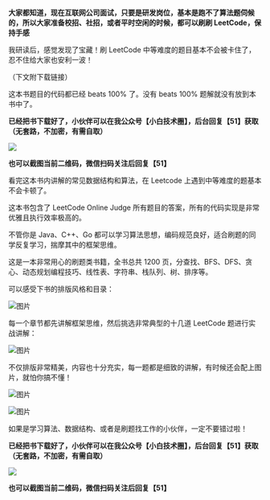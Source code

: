 **大家都知道，现在互联网公司面试，只要是研发岗位，基本是跑不了算法题伺候的，所以大家准备校招、社招，或者平时空闲的时候，都可以刷刷 LeetCode，保持手感**

我研读后，感觉发现了宝藏！刷 LeetCode 中等难度的题目基本不会被卡住了，忍不住给大家也安利一波！

（下文附下载链接）



这本书题目的代码都已经 beats 100% 了。没有 beats 100% 题解就没有放到本书中了。



**已经把书下载好了，小伙伴可以在我公众号【小白技术圈】，后台回复【51】获取（无套路，不加密，有需自取）**

![](https://files.mdnice.com/user/26835/25541912-fb38-4324-b320-8fd2a6ab1a5a.jpg)

**也可以截图当前二维码，微信扫码关注后回复【51】**



看完这本书内讲解的常见数据结构和算法，在 Leetcode 上遇到中等难度的题基本不会卡顿了。

这本书包含了 LeetCode Online Judge 所有题目的答案，所有的代码实现是非常优雅且执行效率极高的。

不管你是 Java、C++、Go 都可以学习算法思想，编码规范良好，适合刷题的同学反复学习，揣摩其中的框架思维。

这是一本非常用心的刷题类书籍，全书总共 1200 页，分查找、BFS、DFS、贪心、动态规划编程技巧、线性表、字符串、栈队列、树、排序等。

可以感受下书的排版风格和目录：

![图片](https://mmbiz.qpic.cn/mmbiz_jpg/VyxCxUCalFPrYDPb8TAVGyP9VMv9iaqHOiakcpFia1WibO1h4dRhMqdFg1JW6qNuZOBOqgMOqWGORDPibasOGMp3vEg/640?wx_fmt=jpeg&wxfrom=5&wx_lazy=1&wx_co=1)

每一个章节都先讲解框架思维，然后挑选非常典型的十几道 LeetCode 题进行实战讲解：

![图片](https://mmbiz.qpic.cn/mmbiz_jpg/VyxCxUCalFPrYDPb8TAVGyP9VMv9iaqHOUABY8sGBqaI9bTeA2kV6s2zKumFvrOrjpxAGbvw69wmsge2b73Urwg/640?wx_fmt=jpeg&wxfrom=5&wx_lazy=1&wx_co=1)

不仅排版非常精美，内容也十分充实，每一题都是细致的讲解，有时候还会配上图片，就怕你搞不懂！

![图片](https://mmbiz.qpic.cn/mmbiz_jpg/VyxCxUCalFPrYDPb8TAVGyP9VMv9iaqHOsUgljs76B6gWkwV7M3z75oAu1AnDXq2VgYhvicUMSsiaaXdgMVzcxic5g/640?wx_fmt=jpeg&wxfrom=5&wx_lazy=1&wx_co=1)

![图片](https://mmbiz.qpic.cn/mmbiz_jpg/VyxCxUCalFPrYDPb8TAVGyP9VMv9iaqHOFWNnonjvRXv8k9z1QmmdgFhRba4rAh5TyBxvEDEkibMu3IvZHYdcnLw/640?wx_fmt=jpeg&wxfrom=5&wx_lazy=1&wx_co=1)

如果是学习算法、数据结构、或者是刷题找工作的小伙伴，一定不要错过啦！


**已经把书下载好了，小伙伴可以在我公众号【小白技术圈】，后台回复【51】获取（无套路，不加密，有需自取）**

![](https://files.mdnice.com/user/26835/25541912-fb38-4324-b320-8fd2a6ab1a5a.jpg)

**也可以截图当前二维码，微信扫码关注后回复【51】**


